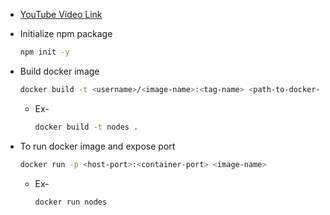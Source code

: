 - [YouTube Video Link](https://youtu.be/RIBd-YDOPF8?si=6bqv2r9KvaECweuM)


- Initialize npm package 
    
    ```sh
    npm init -y
    ```

- Build docker image

    ```sh
    docker build -t <username>/<image-name>:<tag-name> <path-to-docker-file>
    ```

    - Ex-

        ```sh
        docker build -t nodes .
        ```


- To run docker image and expose port

    ```sh
    docker run -p <host-port>:<container-port> <image-name> 
    ```

    - Ex-

        ```sh
        docker run nodes
        ```
